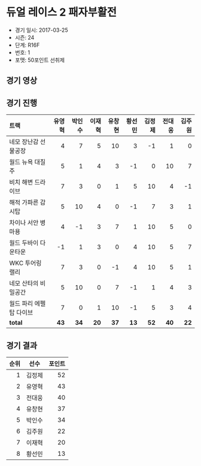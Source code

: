 # 듀얼 레이스 2 패자부활전

- 경기 일시: 2017-03-25
- 시즌: 24
- 단계: R16F
- 번호: 1
- 포맷: 50포인트 선취제





## 경기 영상
## 경기 진행

| 트랙 | 유영혁 | 박인수 | 이재혁 | 유창현 | 황선민 | 김정제 | 전대웅 | 김주원 |
|:---|---:|---:|---:|---:|---:|---:|---:|---:|
| 네모 장난감 선물공장 | 4 | 7 | 5 | 10 | 3 | -1 | 1 | 0 |
| 월드 뉴욕 대질주 | 5 | 1 | 4 | 3 | -1 | 0 | 10 | 7 |
| 비치 해변 드라이브 | 7 | 3 | 0 | 1 | 5 | 10 | 4 | -1 |
| 해적 가파른 감시탑 | 5 | 10 | 4 | 0 | -1 | 7 | 3 | 1 |
| 차이나 서안 병마용 | 4 | -1 | 3 | 7 | 1 | 10 | 5 | 0 |
| 월드 두바이 다운타운 | -1 | 1 | 3 | 0 | 4 | 10 | 5 | 7 |
| WKC 투어링 랠리 | 7 | 3 | 0 | -1 | 4 | 10 | 5 | 1 |
| 네모 산타의 비밀공간 | 5 | 10 | 0 | 7 | -1 | 1 | 4 | 3 |
| 월드 파리 에펠탑 다이브 | 7 | 0 | 1 | 10 | -1 | 5 | 3 | 4 |
| __total__ | __43__ | __34__ | __20__ | __37__ | __13__ | __52__ | __40__ | __22__ |




## 경기 결과

| 순위 | 선수 | 포인트 |
|---:|:---:|---:|
| 1 | 김정제 | 52 |
| 2 | 유영혁 | 43 |
| 3 | 전대웅 | 40 |
| 4 | 유창현 | 37 |
| 5 | 박인수 | 34 |
| 6 | 김주원 | 22 |
| 7 | 이재혁 | 20 |
| 8 | 황선민 | 13 |

